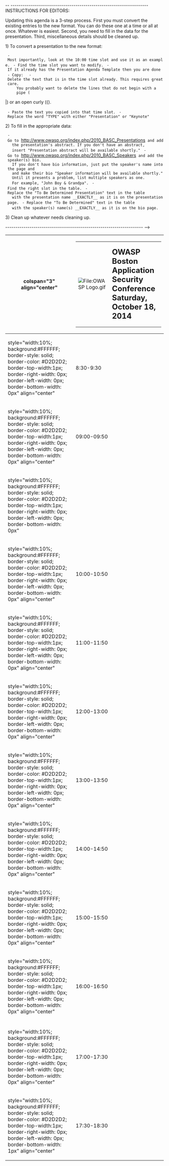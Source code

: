 \-- --------------------------------------------------------------------
INSTRUCTIONS FOR EDITORS:

Updating this agenda is a 3-step process. First you must convert the
existing entries to the new format. You can do these one at a time or
all at once. Whatever is easiest. Second, you need to fill in the data
for the presentation. Third, miscellaneous details should be cleaned up.

1\) To convert a presentation to the new format:

` - Most importantly, look at the 10:00 time slot and use it as an example.`
` - Find the time slot you want to modify.`
` - If it already has the Presentation Agenda Template then you are done`
` - Copy: `
` - Delete the text that is in the time slot already. This requires great care.`
`     You probably want to delete the lines that do not begin with a `
`     pipe (`

|) or an open curly ({).

` - Paste the text you copied into that time slot.`
` - Replace the word "TYPE" with either "Presentation" or "Keynote"`

2\) To fill in the appropriate data:

` - Go to `<http://www.owasp.org/index.php/2010_BASC_Presentations>` and add`
`   the presentation's abstract. If you don't have an abstract,`
`   insert "Presentation abstract will be available shortly."`
` - Go to `<http://www.owasp.org/index.php/2010_BASC_Speakers>` and add the speaker(s) bio.`
`   If you don't have bio information, just put the speaker's name into the page and `
`   and make their bio "Speaker information will be available shortly."`
`   Until it presents a problem, list multiple speakers as one.`
`   For example, "John Boy & Grandpa".`
` - Find the right slot in the table.`
` - Replace the "To Be Determined Presentation" text in the table`
`   with the presentation name __EXACTLY__ as it is on the presentation page.`
` - Replace the "To Be Determined" text in the table`
`   with the speaker(s) name(s) __EXACTLY__ as it is on the bio page.`
` `

3\) Clean up whatever needs cleaning up.

\--------------------------------------------------------------------
--\>

<table>
<thead>
<tr class="header">
<th><p>colspan="3" align="center"</p></th>
<th><table>
<tr>
<td>
<p><img src="OWASP_Logo.gif" title="fig:File:OWASP Logo.gif" alt="File:OWASP Logo.gif" /><br />
</p>
</td>
<td>
<p><span style="font-size:150%"><strong>OWASP Boston Application Security Conference<br />
Saturday, October 18, 2014</strong></span></p>
</td>
</tr>
</table></th>
</tr>
</thead>
<tbody>
<tr class="odd">
<td><p>style="width:10%; background:#FFFFFF; border-style: solid; border-color: #D2D2D2; border-top-width:1px; border-right-width: 0px; border-left-width: 0px; border-bottom-width: 0px" align="center"</p></td>
<td><p>8:30-9:30</p></td>
</tr>
<tr class="even">
<td><p>style="width:10%; background:#FFFFFF; border-style: solid; border-color: #D2D2D2; border-top-width:1px; border-right-width: 0px; border-left-width: 0px; border-bottom-width: 0px" align="center"</p></td>
<td><p>09:00-09:50</p></td>
</tr>
<tr class="odd">
<td><p>style="width:10%; background:#FFFFFF; border-style: solid; border-color: #D2D2D2; border-top-width:1px; border-right-width: 0px; border-left-width: 0px; border-bottom-width: 0px"</p></td>
<td></td>
</tr>
<tr class="even">
<td><p>style="width:10%; background:#FFFFFF; border-style: solid; border-color: #D2D2D2; border-top-width:1px; border-right-width: 0px; border-left-width: 0px; border-bottom-width: 0px" align="center"</p></td>
<td><p>10:00-10:50</p></td>
</tr>
<tr class="odd">
<td><p>style="width:10%; background:#FFFFFF; border-style: solid; border-color: #D2D2D2; border-top-width:1px; border-right-width: 0px; border-left-width: 0px; border-bottom-width: 0px" align="center"</p></td>
<td><p>11:00-11:50</p></td>
</tr>
<tr class="even">
<td><p>style="width:10%; background:#FFFFFF; border-style: solid; border-color: #D2D2D2; border-top-width:1px; border-right-width: 0px; border-left-width: 0px; border-bottom-width: 0px" align="center"</p></td>
<td><p>12:00-13:00</p></td>
</tr>
<tr class="odd">
<td><p>style="width:10%; background:#FFFFFF; border-style: solid; border-color: #D2D2D2; border-top-width:1px; border-right-width: 0px; border-left-width: 0px; border-bottom-width: 0px" align="center"</p></td>
<td><p>13:00-13:50</p></td>
</tr>
<tr class="even">
<td><p>style="width:10%; background:#FFFFFF; border-style: solid; border-color: #D2D2D2; border-top-width:1px; border-right-width: 0px; border-left-width: 0px; border-bottom-width: 0px" align="center"</p></td>
<td><p>14:00-14:50</p></td>
</tr>
<tr class="odd">
<td><p>style="width:10%; background:#FFFFFF; border-style: solid; border-color: #D2D2D2; border-top-width:1px; border-right-width: 0px; border-left-width: 0px; border-bottom-width: 0px" align="center"</p></td>
<td><p>15:00-15:50</p></td>
</tr>
<tr class="even">
<td><p>style="width:10%; background:#FFFFFF; border-style: solid; border-color: #D2D2D2; border-top-width:1px; border-right-width: 0px; border-left-width: 0px; border-bottom-width: 0px" align="center"</p></td>
<td><p>16:00-16:50</p></td>
</tr>
<tr class="odd">
<td></td>
<td></td>
</tr>
<tr class="even">
<td><p>style="width:10%; background:#FFFFFF; border-style: solid; border-color: #D2D2D2; border-top-width:1px; border-right-width: 0px; border-left-width: 0px; border-bottom-width: 0px" align="center"</p></td>
<td><p>17:00-17:30</p></td>
</tr>
<tr class="odd">
<td><p>style="width:10%; background:#FFFFFF; border-style: solid; border-color: #D2D2D2; border-top-width:1px; border-right-width: 0px; border-left-width: 0px; border-bottom-width: 1px" align="center"</p></td>
<td><p>17:30-18:30</p></td>
</tr>
</tbody>
</table>